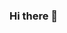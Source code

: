 ### Hi there 👋

<!--
**Zamirpopal/Zamirpopal** is a ✨ _special_ ✨ repository because its `README.md` (this file) appears on your GitHub profile.

Here are some ideas to get you started:

- 🔭 I’m currently working on ... learning to code
- 🌱 I’m currently learning ... to code
- 👯 I’m looking to collaborate on ... no one
- 🤔 I’m looking for help with ... to log in to github in atom atom
- 💬 Ask me about ... IDK
- 📫 How to reach me: ... Zamirpopal@icloud.com
- 😄 Pronouns: ... he/him
- ⚡ Fun fact: ... im a cool person
-->
